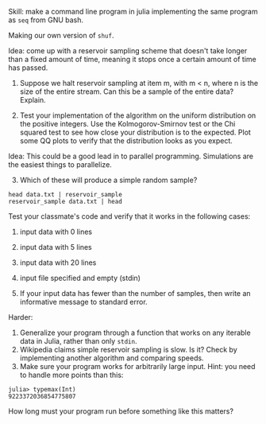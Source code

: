 Skill: make a command line program in julia implementing the same program as `seq` from GNU bash.


Making our own version of `shuf`.

Idea: come up with a reservoir sampling scheme that doesn't take longer than a fixed amount of time, meaning it stops once a certain amount of time has passed.

1. Suppose we halt reservoir sampling at item m, with m < n, where n is the size of the entire stream.
    Can this be a sample of the entire data?
    Explain.

2. Test your implementation of the algorithm on the uniform distribution on the positive integers.
Use the Kolmogorov-Smirnov test or the Chi squared test to see how close your distribution is to the expected.
Plot some QQ plots to verify that the distribution looks as you expect.

Idea: This could be a good lead in to parallel programming.
Simulations are the easiest things to parallelize.
    
3. Which of these will produce a simple random sample?

```
head data.txt | reservoir_sample
reservoir_sample data.txt | head
```

Test your classmate's code and verify that it works in the following cases:

1. input data with 0 lines
2. input data with 5 lines
2. input data with 20 lines
1. input file specified and empty (stdin)

1. If your input data has fewer than the number of samples, then write an informative message to standard error.

Harder:

1. Generalize your program through a function that works on any iterable data in Julia, rather than only `stdin`.
4. Wikipedia claims simple reservoir sampling is slow.
Is it?
Check by implementing another algorithm and comparing speeds.
5. Make sure your program works for arbitrarily large input.
    Hint: you need to handle more points than this:
```
julia> typemax(Int)
9223372036854775807
```
How long must your program run before something like this matters?




